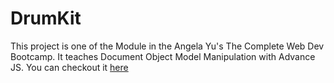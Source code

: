 # DrumKit
This project is one of the Module in the Angela Yu's The Complete Web Dev Bootcamp. It teaches Document Object Model Manipulation with Advance JS.
You can checkout it [here]()
